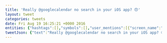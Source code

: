 ```yaml
---
title: 'Really @googlecalendar no search in your iOS app? 😞'
layout: tweet
categories: tweets
date: Fri Aug 19 16:25:21 +0000 2016
entities: {"hashtags":[],"symbols":[],"user_mentions":[{"screen_name":"googlecalendar","name":"Google Calendar","id":38267947,"id_str":"38267947","indices":[7,22]}],"urls":[]}
tweetJson: {"text":"Really @googlecalendar no search in your iOS app? 😞"}
---
```

